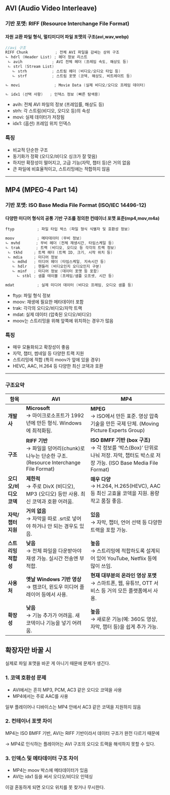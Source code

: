 ##  AVI (Audio Video Interleave)
 ### 기반 포맷: RIFF (Resource Interchange File Format)
 #### 자원 교환 파일 형식, 멀티미디어 파일 포맷의 구조(avi,wav,webp)
 ```c
 //avi 구조 
 RIFF Chunk            ; 전체 AVI 파일을 감싸는 상위 구조  
ㄴ hdrl (Header List) ; 헤더 정보 리스트  
  ㄴ avih             ; AVI 전체 헤더 (프레임 속도, 해상도 등)  
  ㄴ strl (Stream List)  
    ㄴ strh           ; 스트림 헤더 (비디오/오디오 타입 등)  
    ㄴ strf           ; 스트림 포맷 (코덱, 해상도, 비트레이트 등)  

ㄴ movi               ; Movie Data (실제 비디오/오디오 프레임 데이터)

ㄴ idx1 (선택 사항)   ; 인덱스 정보 (빠른 탐색용)
 ```
 - avih: 전체 AVI 파일의 정보 (프레임률, 해상도 등)
 - strh: 각 스트림(비디오, 오디오 등)의 속성
 - movi: 실제 데이터가 저장됨
 - idx1: (옵션) 프레임 위치 인덱스
 ### 특징
 - 비교적 단순한 구조
 - 동기화가 정확 (오디오/비디오 싱크가 잘 맞음)
 - 하지만 확장성이 떨어지고, 고급 기능(자막, 챕터 등)은 거의 없음
 - 큰 파일에 비효율적이고, 스트리밍에는 적합하지 않음
 ***
 ## MP4 (MPEG-4 Part 14)
 ### 기반 포맷: ISO Base Media File Format (ISO/IEC 14496-12)
 #### 다양한 미디어 형식의 공통 기반 구조를 정의한 컨테이너 포맷 표준(mp4,mov,m4a)
 
 ```c
 ftyp          ; 파일 타입 박스 (파일 형식 식별자 및 호환성 정보)

moov          ; 메타데이터 (무비 정보)
ㄴ mvhd       ; 무비 헤더 (전체 재생시간, 타임스케일 등)
ㄴ trak       ; 트랙 (비디오, 오디오 등 각각의 트랙 정보)
  ㄴ tkhd     ; 트랙 헤더 (트랙 ID, 크기, 시작 위치 등)
  ㄴ mdia     ; 미디어 정보
    ㄴ mdhd   ; 미디어 헤더 (타임스케일, 지속시간 등)
    ㄴ hdlr   ; 핸들러 (비디오인지 오디오인지 구분)
    ㄴ minf   ; 미디어 정보 (데이터 포맷 등 포함)
      ㄴ stbl ; 샘플 테이블 (프레임/샘플 오프셋, 시간 등)

mdat          ; 실제 미디어 데이터 (비디오 프레임, 오디오 샘플 등)

 ```
 - ftyp: 파일 형식 정보
 - moov: 재생에 필요한 메타데이터 포함
 - trak: 각각의 오디오/비디오/자막 트랙
 - mdat: 실제 데이터 (압축된 오디오/비디오)
 - moov는 스트리밍을 위해 앞쪽에 위치하는 경우가 많음
 ### 특징
 - 매우 모듈화되고 확장성이 좋음
 - 자막, 챕터, 썸네일 등 다양한 트랙 지원
 - 스트리밍에 적합 (특히 moov가 앞에 있을 경우)
 - HEVC, AAC, H.264 등 다양한 최신 코덱과 호환
***
 ### 구조요약
 | 항목 | AVI | MP4 |
|------|-----|-----|
| **개발사** | **Microsoft**<br>→ 마이크로소프트가 1992년에 만든 형식. Windows에 최적화됨. | **MPEG**<br>→ ISO에서 만든 표준. 영상 압축 기술을 만든 국제 단체. (Moving Picture Experts Group) |
| **구조** | **RIFF 기반**<br>→ 파일을 덩어리(chunk)로 나누는 단순한 구조. (Resource Interchange File Format) | **ISO BMFF 기반 (box 구조)**<br>→ 각 정보를 ‘박스(Box)’ 단위로 나눠 저장. 자막, 챕터도 박스로 저장 가능. (ISO Base Media File Format) |
| **오디오/비디오 코덱** | **제한적**<br>→ 주로 DivX (비디오), MP3 (오디오) 등만 사용. 최신 코덱과 호환 어려움. | **매우 다양**<br>→ H.264, H.265(HEVC), AAC 등 최신 고효율 코덱을 지원. 용량 작고 품질 좋음. |
| **자막/챕터 지원** | **거의 없음**<br>→ 자막을 따로 .srt로 넣어야 하거나 안 되는 경우도 있음. | **있음**<br>→ 자막, 챕터, 언어 선택 등 다양한 트랙을 포함 가능. |
| **스트리밍 적합성** | **낮음**<br>→ 전체 파일을 다운받아야 재생 가능. 실시간 전송엔 부적합. | **높음**<br>→ 스트리밍에 적합하도록 설계되어 있어 YouTube, Netflix 등에 많이 쓰임. |
| **사용처** | **옛날 Windows 기반 영상**<br>→ 캠코더, 윈도우 미디어 플레이어 등에서 사용. | **현재 대부분의 온라인 영상 포맷**<br>→ 스마트폰, 웹, 유튜브, OTT 서비스 등 거의 모든 플랫폼에서 사용. |
| **확장성** | **낮음**<br>→ 기능 추가가 어려움. 새 코덱이나 기능을 넣기 어려움. | **높음**<br>→ 새로운 기능(예: 360도 영상, 자막, 챕터 등)을 쉽게 추가 가능. |


 ## 확장자만 바꿀 시 
 실제로 파일 포맷을 바꾼 게 아니기 때문에 문제가 생긴다.
 
 ### 1. 코덱 호환성 문제
 - AVI에서는 흔히 MP3, PCM, AC3 같은 오디오 코덱을 사용
 - MP4에서는 주로 AAC를 사용
 
 일부 플레이어나 디바이스는 MP4 안에서 AC3 같은 코덱을 지원하지 않음
 
 ### 2. 컨테이너 포맷 차이
 MP4는 ISO BMFF 기반, AVI는 RIFF 기반이라서 데이터 구조가 완전 다르기 때문에 
 
 → MP4로 인식하는 플레이어는 AVI 구조의 오디오 트랙을 해석하지 못할 수 있다.
 
 ### 3. 인덱스 및 메타데이터 구조 차이
 - MP4는 moov 박스에 메타데이터가 있음
 - AVI는 idx1 등을 써서 오디오/비디오 인덱싱
 
 이걸 혼동하게 되면 오디오 위치를 못 찾거나 무시한다.
